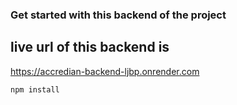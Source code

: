 ### Get started with this backend of the project 

## live url of this backend is 
https://accredian-backend-ljbp.onrender.com

```
npm install

```
